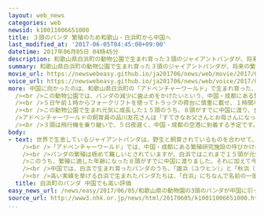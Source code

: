 ```yaml
---
layout: web_news
categories: web
newsid: k10011006651000
title: ３頭のパンダ 繁殖のため和歌山・白浜町から中国へ
last_modified_at: '2017-06-05T04:45:00+09:00'
datetime: 2017年06月05日 04時45分
description: 和歌山県白浜町の動物公園で生まれ育った３頭のジャイアントパンダが、将来の繁殖のため中国に渡ることになり、５日未明、ふるさとをあとにしました。
summary: 和歌山県白浜町の動物公園で生まれ育った３頭のジャイアントパンダが、将来の繁殖のため中国に渡ることになり、５日未明、ふるさとをあとにしました。
movie_url: https://newswebeasy.github.io/ja201706/news/web/movie/2017/06/05/k10011006651000.mp4
voice_url: https://newswebeasy.github.io/ja201706/news/web/voice/2017/06/05/k10011006651000.mp3
more: 中国に向かったのは、和歌山県白浜町の「アドベンチャーワールド」で生まれ育った、６歳の双子の「海浜（カイヒン）」と「陽浜（ヨウヒン）」、それに４歳の「優浜（ユウヒン）」の、合わせて３頭のパンダです。<br
  /><br />この動物公園では、パンダの減少に歯止めをかけたいという、中国・成都にある繁殖研究施設の呼びかけに応じて、パンダを借り受けて飼育を行い、生まれ育ったうちの３頭が繁殖に適した年齢になったため、中国に渡ることになりました。<br
  /><br />５日午前１時からフォークリフトを使ってトラックの荷台に慎重に載せ、１時間半ほどをかけて作業が終わると、飼育スタッフは記念撮影を行い、「元気でね」などと言葉をかけて別れを惜しみました。<br
  /><br />この動物公園で生まれ元気に成長した１５頭のうち、８頭がすでに中国に渡り、合わせて１０頭の子どもをもうけたということで、今回の３頭にも赤ちゃん誕生への期待が集まっています。<br
  />アドベンチャーワールドの飼育員の品川友花さんは「すてきなお父さんとお母さんになってくれると思います。中国でも、ほかのパンダたちと仲よく暮らしてほしい」と話していました。<br
  /><br />３頭は飛行機を乗り継いで、５日夜遅く、中国・成都の空港に到着する予定です。
body:
- text: 世界で生息しているジャイアントパンダは、野生と飼育されているものを合わせて、現在およそ２０００頭と見られています。<br />保護対策が進み、その数は回復傾向にあるとされていますが、まだまだ少ないのが実情です。<br
    /><br />「アドベンチャーワールド」では、中国・成都にある繁殖研究施設の呼びかけに応じて、２０年余り前の平成６年にパンダの飼育を始めました。<br />中国の施設からパンダを借り受けて取り組みを進め、子どもが生まれて無事に成長すれば、「近親交配」を避けるため中国に送り、次の繁殖に取り組む約束になっているのです。<br
    /><br />パンダの繁殖は極めて難しいとされていますが、白浜ではこれまで１５頭が元気に成長し、中国以外では世界でも類を見ない繁殖と飼育の実績を挙げています。<br
    />このうち、繁殖に適した年齢になった８頭がすでに中国に渡りました。それに加えて今回、双子の「海浜」と「陽浜」、それに妹に当たる「優浜」の３頭が中国に向かったのです。<br
    /><br />中国では、白浜で生まれ育ったパンダのうち、「雄浜（ユウヒン）」と「秋浜（シュウヒン）」のオスの２頭が、合わせて９頭の子どもをもうけ、メスの「梅浜（メイヒン）」が１頭を産んだということです。<br
    /><br />高い実績を挙げる白浜で生まれたパンダたちは、「白浜」にちなんで名前の一部に「浜」という漢字がついていて、中国では「浜家」と呼ばれて高い評価を受けているということです。
  title: 白浜町のパンダ 中国でも高い評価
easy_news_url: /news/easy/2017/06/05/和歌山県の動物園の3頭のパンダが中国に引っ越す/
source_url: http://www3.nhk.or.jp/news/html/20170605/k10011006651000.html
...
```

